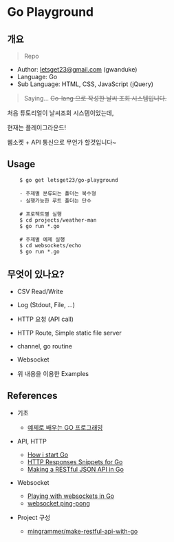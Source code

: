 # Go Playground

## 개요
> Repo
- Author: letsget23@gmail.com (gwanduke)
- Language: Go
- Sub Language: HTML, CSS, JavaScript (jQuery)

> Saying...
~~Go-lang 으로 작성한 날씨 조회 시스템입니다.~~

처음 튜토리얼이 날씨조회 시스템이었는데,

현재는 플레이그라운드!

웹소켓 + API 통신으로 무언가 할것입니다~

## Usage
```
    $ go get letsget23/go-playground
    
    - 주제별 분류되는 폴더는 복수형
    - 실행가능한 루트 폴더는 단수
    
    # 프로젝트별 실행
    $ cd projects/weather-man
    $ go run *.go
    
    # 주제별 예제 실행
    $ cd websockets/echo
    $ go run *.go
```

## 무엇이 있나요?
- CSV Read/Write
- Log (Stdout, File, ...)
- HTTP 요청 (API call)
- HTTP Route, Simple static file server
- channel, go routine
- Websocket

- 위 내용을 이용한 Examples

## References
- 기초
    - [예제로 배우는 GO 프로그래밍](http://golang.site/)

- API, HTTP
    - [How i start Go](http://howistart.org/posts/go/1/index.html)
    - [HTTP Responses Snippets for Go](http://www.alexedwards.net/blog/golang-response-snippets)
    - [Making a RESTful JSON API in Go](https://thenewstack.io/make-a-restful-json-api-go/)

- Websocket
    - [Playing with websockets in Go](https://www.jonathan-petitcolas.com/2015/01/27/playing-with-websockets-in-go.html)
    - [websocket ping-pong](http://arlimus.github.io/articles/gin.and.gorilla/)

- Project 구성
    - [mingrammer/make-restful-api-with-go](https://speakerdeck.com/mingrammer/make-restful-api-with-go)